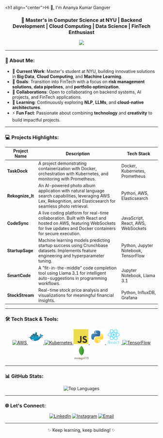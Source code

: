 \<h1 align="center">Hi 👋, I'm Ananya Kumar Gangver</h1>
<h3 align="center">🚀 Master's in Computer Science at NYU | Backend Development | Cloud Computing | Data Science | FinTech Enthusiast</h3>

<p align="center">
  <img src="https://user-images.githubusercontent.com/43291247/227759827-4a3e6db3-62c8-49eb-9274-6f5fc5f5e057.gif" width="600" />
</p>

---

### 🌟 About Me:

- 🔭 **Current Work**: Master's student at NYU, building innovative solutions in **Big Data**, **Cloud Computing**, and **Machine Learning**.
- 💼 **Goals**: Transition into FinTech with a focus on **risk management solutions**, **data pipelines**, and **portfolio optimization**.
- 🤝 **Collaborations**: Open to collaborating on backend systems, AI projects, and FinTech applications.
- 🌱 **Learning**: Continuously exploring **NLP**, **LLMs**, and **cloud-native architectures**.
- ⚡ **Fun Fact**: Passionate about combining **technology** and **creativity** to build impactful projects.

---

### 💻 Projects Highlights:

| Project Name | Description | Tech Stack |
|--------------|-------------|------------|
| **TaskDock** | A project demonstrating containerization with Docker, orchestration with Kubernetes, and monitoring with Prometheus. | Docker, Kubernetes, Prometheus |
| **Rekognize_It** | An AI-powered photo album application with natural language search capabilities, leveraging AWS Lex, Rekognition, and Elasticsearch for seamless photo retrieval. | Python, AWS, Elasticsearch |
| **CodeSync** | A live coding platform for real-time collaboration. Built with React and hosted on AWS, featuring WebSockets for live updates and Docker containers for secure execution. | JavaScript, React, AWS, WebSockets |
| **StartupSage** | Machine learning models predicting startup success using Crunchbase datasets. Implements feature engineering and hyperparameter tuning. | Python, Jupyter Notebook, TensorFlow |
| **SmartCode** | A "fit-in-the-middle" code completion tool using Llama 3.1 for intelligent auto-suggestions in programming workflows. | Jupyter Notebook, Llama 3.1 |
| **StockStream** | Real-time stock price analysis and visualizations for meaningful financial insights. | Python, InfluxDB, Grafana |

---

### 🛠️ Tech Stack & Tools:

<p align="center">
  <a href="https://aws.amazon.com/" target="_blank"> <img src="https://www.vectorlogo.zone/logos/amazon_aws/amazon_aws-icon.svg" alt="AWS" width="50"/> </a>
  <a href="https://www.docker.com/" target="_blank"> <img src="https://raw.githubusercontent.com/devicons/devicon/master/icons/docker/docker-original.svg" alt="Docker" width="50"/> </a>
  <a href="https://kubernetes.io/" target="_blank"> <img src="https://www.vectorlogo.zone/logos/kubernetes/kubernetes-icon.svg" alt="Kubernetes" width="50"/> </a>
  <a href="https://developer.mozilla.org/en-US/docs/Web/JavaScript" target="_blank"> <img src="https://raw.githubusercontent.com/devicons/devicon/master/icons/javascript/javascript-original.svg" alt="JavaScript" width="50"/> </a>
  <a href="https://www.python.org" target="_blank"> <img src="https://raw.githubusercontent.com/devicons/devicon/master/icons/python/python-original.svg" alt="Python" width="50"/> </a>
  <a href="https://reactjs.org/" target="_blank"> <img src="https://raw.githubusercontent.com/devicons/devicon/master/icons/react/react-original-wordmark.svg" alt="React" width="50"/> </a>
  <a href="https://www.tensorflow.org" target="_blank"> <img src="https://www.vectorlogo.zone/logos/tensorflow/tensorflow-icon.svg" alt="TensorFlow" width="50"/> </a>
  <a href="https://www.mongodb.com/" target="_blank"> <img src="https://raw.githubusercontent.com/devicons/devicon/master/icons/mongodb/mongodb-original-wordmark.svg" alt="MongoDB" width="50"/> </a>
</p>

---


### 📊 GitHub Stats:

<p align="center">
<!--   <img src="https://github-readme-stats.vercel.app/api?username=g-an24&show_icons=true&theme=radical" alt="Ananya's GitHub Stats" /> -->
  <img src="https://github-readme-stats.vercel.app/api/top-langs/?username=g-an24&layout=compact&theme=radical" alt="Top Languages" />
</p>

---

### 🌐 Let's Connect:

<p align="center">
  <a href="https://www.linkedin.com/in/ananya-kumar-gangver/"><img src="https://img.shields.io/badge/LinkedIn-Connect-blue?style=for-the-badge&logo=linkedin" alt="LinkedIn"></a>
  <a href="https://www.instagram.com/gangver_anany/"><img src="https://img.shields.io/badge/Instagram-Follow-orange?style=for-the-badge&logo=instagram" alt="Instagram"></a>
  <a href="mailto:gangver.ananya2001@gmail.com"><img src="https://img.shields.io/badge/Email-Say%20Hello-red?style=for-the-badge&logo=gmail" alt="Email"></a>
</p>

---

<p align="center">✨ Keep learning, keep building! ✨</p>
